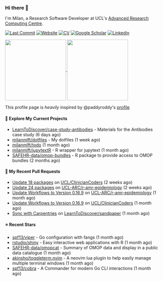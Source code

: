 ### Hi there 👋

I'm Milan, a Research Software Developer at UCL's [Advanced Research Computing
Centre](https://www.ucl.ac.uk/advanced-research-computing/advanced-research-computing-centre).

[![Last Commit](https://img.shields.io/github/last-commit/milanmlft/milanmlft?label=updated)](https://github.com/milanmlft)
[![Website](https://img.shields.io/badge/GitHub%20Pages-222?logo=githubpages&logoColor=fff&style=for-the-badge&style=flat)](https://milanmlft.dev)
[![CV](https://img.shields.io/badge/CV-PDF-pink.svg)](https://milanmlft.netlify.app/uploads/resume.pdf)
[![Google Scholar](https://img.shields.io/badge/Google%20Scholar-4285F4?logo=googlescholar&logoColor=fff&style=for-the-badge&style=flat)](https://scholar.google.com/citations?user=LwW40HQAAAAJ&hl=en)
[![Linkedin](https://img.shields.io/badge/LinkedIn-0A66C2?logo=linkedin&logoColor=fff&style=for-the-badge&style=flat)](http://www.linkedin.com/in/milan-malfait)


<a href="https://github.com/milanmlft/milanmlft#gh-dark-mode-only">
  <img height=200 align="center" src="https://github-readme-stats-paddyroddy.vercel.app/api?username=milanmlft&disable_animations=true&hide_border=true&hide_title=true&include_all_commits=true&rank_icon=github&show=prs_merged,reviews&show_icons=true&theme=tokyonight" />
</a>


<a href="https://github.com/milanmlft/milanmlft#gh-light-mode-only">
  <img height=200 align="center" src="https://github-readme-stats-paddyroddy.vercel.app/api?username=milanmlft&disable_animations=true&hide_border=true&hide_title=true&include_all_commits=true&rank_icon=github&show=prs_merged,reviews&show_icons=true&theme=default" />
</a>

This profile page is _heavily_ inspired by @paddyroddy's [profile](https://github.com/paddyroddy/paddyroddy)

#### 👷 Explore My Current Projects

- [LearnToDiscover/case-study-antibodies](https://github.com/LearnToDiscover/case-study-antibodies) - Materials for the Antibodies case study
  (6 days ago)
- [milanmlft/dotfiles](https://github.com/milanmlft/dotfiles) - My dotfiles
  (1 week ago)
- [milanmlft/todo](https://github.com/milanmlft/todo)
  (1 month ago)
- [milanmlft/jupytextR](https://github.com/milanmlft/jupytextR) - R wrapper for jupytext
  (1 month ago)
- [SAFEHR-data/omop-bundles](https://github.com/SAFEHR-data/omop-bundles) - R package to provide access to OMOP bundles
  (2 months ago)

#### 🔨 My Recent Pull Requests

- [Update 18 packages](https://github.com/UCL/ClinicianCoders/pull/52) on [UCL/ClinicianCoders](https://github.com/UCL/ClinicianCoders)
  (2 weeks ago)
- [Update 24 packages](https://github.com/UCL-ARC/r-amr-epidemiology/pull/36) on [UCL-ARC/r-amr-epidemiology](https://github.com/UCL-ARC/r-amr-epidemiology)
  (2 weeks ago)
- [Update Workflows to Version 0.16.9](https://github.com/UCL-ARC/r-amr-epidemiology/pull/35) on [UCL-ARC/r-amr-epidemiology](https://github.com/UCL-ARC/r-amr-epidemiology)
  (1 month ago)
- [Update Workflows to Version 0.16.9](https://github.com/UCL/ClinicianCoders/pull/51) on [UCL/ClinicianCoders](https://github.com/UCL/ClinicianCoders)
  (1 month ago)
- [Sync with Carpentries](https://github.com/LearnToDiscover/sandpaper/pull/114) on [LearnToDiscover/sandpaper](https://github.com/LearnToDiscover/sandpaper)
  (1 month ago)

#### ⭐ Recent Stars

- [spf13/viper](https://github.com/spf13/viper) - Go configuration with fangs
  (1 month ago)
- [rstudio/shiny](https://github.com/rstudio/shiny) - Easy interactive web applications with R
  (1 month ago)
- [SAFEHR-data/omopcat](https://github.com/SAFEHR-data/omopcat) - Summary of OMOP data and display in a public data catalogue
  (1 month ago)
- [akinsho/toggleterm.nvim](https://github.com/akinsho/toggleterm.nvim) - A neovim lua plugin to help easily manage multiple terminal windows
  (1 month ago)
- [spf13/cobra](https://github.com/spf13/cobra) - A Commander for modern Go CLI interactions
  (1 month ago)
